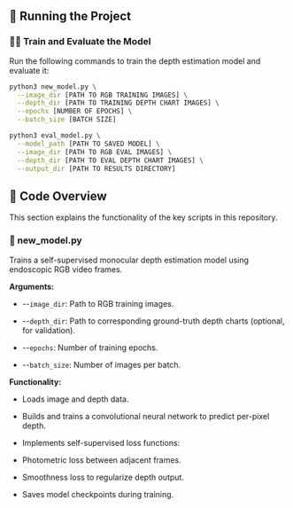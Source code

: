 ## 🚀 Running the Project

### 🏋️‍♂️ Train and Evaluate the Model

Run the following commands to train the depth estimation model and evaluate it:

```bash
python3 new_model.py \
  --image_dir [PATH TO RGB TRAINING IMAGES] \
  --depth_dir [PATH TO TRAINING DEPTH CHART IMAGES] \
  --epochs [NUMBER OF EPOCHS] \
  --batch_size [BATCH SIZE]

python3 eval_model.py \
  --model_path [PATH TO SAVED MODEL] \
  --image_dir [PATH TO RGB EVAL IMAGES] \
  --depth_dir [PATH TO EVAL DEPTH CHART IMAGES] \
  --output_dir [PATH TO RESULTS DIRECTORY]
```
## 🧠 Code Overview
This section explains the functionality of the key scripts in this repository.

### 📄 new_model.py
Trains a self-supervised monocular depth estimation model using endoscopic RGB video frames.

**Arguments:**

* --``image_dir``: Path to RGB training images.

* --``depth_dir``: Path to corresponding ground-truth depth charts (optional, for validation).

* --``epochs``: Number of training epochs.

* --``batch_size``: Number of images per batch.

**Functionality:**

* Loads image and depth data.

* Builds and trains a convolutional neural network to predict per-pixel depth.

* Implements self-supervised loss functions:

* Photometric loss between adjacent frames.

* Smoothness loss to regularize depth output.

* Saves model checkpoints during training.
